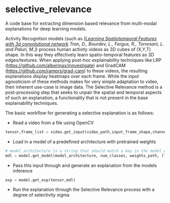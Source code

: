 # selective_relevance
A code base for extracting dimension based relevance from multi-modal explanations for deep learning models.

Activity Recognition models (such as *[[Learning Spatiotemporal
Features with 3d convolutional
network](https://www.cv-foundation.org/openaccess/content_iccv_2015/html/Tran_Learning_Spatiotemporal_Features_ICCV_2015_paper.html)
Tran, D., Bourdev, L., Fergus, R., Torresani, L. and Paluri, M.]*) process human activity videos as 3D cubes of (X,Y,T) shape. In
this way they effectively learn spatio-temporal features as 3D edges/textures.
When applying post-hoc explainability techniques like LRP
(https://github.com/albermax/innvestigate) and GradCAM
(https://github.com/ramprs/grad-cam) to these videos, the resulting explanations
display heatmaps over each frame. While the input agnosticism of these methods
makes for very simple adaptation to video, their inherent use-case is image
data. 
The Selective Relevance method is a post-processing step that seeks to unpair
the spatial and temporal aspects of such an explanation, a functionality that is
not present in the base explainability techniques.

The basic workflow for generating a selective explanation is as follows:
- Read a video from a file using OpenCV
``` python
tensor,frame_list = video.get_input(video_path,input_frame_shape,channelwise_mean)
```
- Load in a model of a predefined architecture with pretrained weights

``` python
# model_architecture is a string that should match a key in the model_dict dictionary which will link to a torch model class in the models folder
mdl = model.get_model(model_architecture, num_classes, weights_path, (lowest_val,highest_val))
```
- Pass this input through and generate an explanation from the models inference

``` python
exp = model.get_exp(tensor,mdl)
```
- Run the explanation through the Selective Relevance process with a degree of
selectivity sigma 

